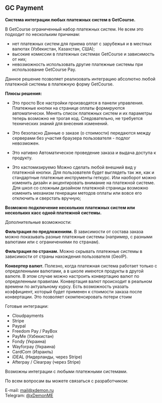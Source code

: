 

## GC Payment

**Система интеграции любых платежных систем в GetCourse.**

В GetCourse ограниченный набор платежных систем. Не всем это подходит по нескольким причинам:

- нет платежных систем для приема оплат с зарубежья и в местных валютах (Узбекистан, Казахстан, США);
- высокие комиссии в платежных системах GetCourse и зависимость от них;
- невозможность использовать другие платежные системы при использование GetCourse Pay.

Данное решение позволяет реализовать интеграцию абсолютно любой платежной системы в платежную форму GetCourse.

**Плюсы решения:**

* Это просто
Все настройки производятся в панели управления. Платежные кнопки на странице оплаты формируются автоматически. 
Менять список платежных систем и их параметры теперь возможно не трогая код. Следовательно, не требуется технических знаний для внесения изменений.

* Это безопасно
Данные о заказе (о стоимости) передаются между серверами без участия браузера пользователя - подлог невозможен.

* Это нативно
Автоматическое проведение заказа и выдача доступа к продукту.

* Это кастомизируемо
Можно сделать любой внешний вид у платежной кнопки. Для пользователя будет выглядеть так же, как и стандартные платежные инструменты геткурс. Или наоборот можно изменить дизайн и акцентировать внимание на платежной системе.
Для школ со сложным дизайном платежной страницы возможно изменить механизм генерации методов оплаты или вовсе его отключить и сверстать вручную;

**Возможно подключение нескольких платежных систем или нескольких касс одной платежной системы.**

Дополнительные возможности:

**Фильтрация по предложениям.**
В зависимости от состава заказа можно показывать разные платежные системы (например, с разными валютами или с ограничениями по странам).

**Фильтрация по странам.**
Можно скрывать платежные системы в зависимости от страны нахождения пользователя (GeoIP).

**Конвертер валют.**
Полезно, когда платежная система работает только с определенными валютами, а в школе имеются продукты в другой валюте. В этом случае можно настроить конвертацию валют по определенным правилам.
Конвертация валют происходит в реальном времени по актуальному курсу.
Есть возможность указать коэффициент, который будет применен к стоимости заказа после конвертации. Это позволяет скомпенсировать потери стоим

Готовые интеграции: 
 - Cloudpayments
 - Stripe
 - Paypal
 - Freedom Pay / PayBox
 - PayMe (Узбекистан)
 - Fondy (Украина)
 - Wayforpay (Украина)
 - CardCom (Израиль)
 - iDEAL (Нидерланды, через Stripe)
 - Afterpay / Clearpay (через Stripe)

Возможны интеграции с любыми платежными системами. 

По всем вопросам вы можете связаться с разработчиком:

E-mail: [mail@xdemon.ru](mailto:mail@xdemon.ru)  
Telegram: [@xDemonME](https://t.me/xDemonME)
